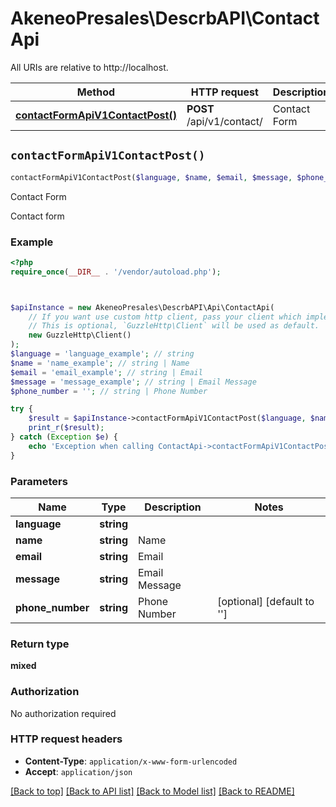 # AkeneoPresales\DescrbAPI\ContactApi

All URIs are relative to http://localhost.

Method | HTTP request | Description
------------- | ------------- | -------------
[**contactFormApiV1ContactPost()**](ContactApi.md#contactFormApiV1ContactPost) | **POST** /api/v1/contact/ | Contact Form


## `contactFormApiV1ContactPost()`

```php
contactFormApiV1ContactPost($language, $name, $email, $message, $phone_number): mixed
```

Contact Form

Contact form

### Example

```php
<?php
require_once(__DIR__ . '/vendor/autoload.php');



$apiInstance = new AkeneoPresales\DescrbAPI\Api\ContactApi(
    // If you want use custom http client, pass your client which implements `GuzzleHttp\ClientInterface`.
    // This is optional, `GuzzleHttp\Client` will be used as default.
    new GuzzleHttp\Client()
);
$language = 'language_example'; // string
$name = 'name_example'; // string | Name
$email = 'email_example'; // string | Email
$message = 'message_example'; // string | Email Message
$phone_number = ''; // string | Phone Number

try {
    $result = $apiInstance->contactFormApiV1ContactPost($language, $name, $email, $message, $phone_number);
    print_r($result);
} catch (Exception $e) {
    echo 'Exception when calling ContactApi->contactFormApiV1ContactPost: ', $e->getMessage(), PHP_EOL;
}
```

### Parameters

Name | Type | Description  | Notes
------------- | ------------- | ------------- | -------------
 **language** | **string**|  |
 **name** | **string**| Name |
 **email** | **string**| Email |
 **message** | **string**| Email Message |
 **phone_number** | **string**| Phone Number | [optional] [default to &#39;&#39;]

### Return type

**mixed**

### Authorization

No authorization required

### HTTP request headers

- **Content-Type**: `application/x-www-form-urlencoded`
- **Accept**: `application/json`

[[Back to top]](#) [[Back to API list]](../../README.md#endpoints)
[[Back to Model list]](../../README.md#models)
[[Back to README]](../../README.md)
